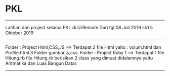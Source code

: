 # PKL
_________________________________________
Latihan dan project selama PKL di UrRemote
Dari tgl 08 Juli 2019 s/d 5 Oktober 2019
________________________________________________
Folder : Project Html,CSS,JS ==> Terdapat 2 file Html yaitu : volum.html dan Profile.html 3 Folder gambar,js,css.
Folder : Project Ruby 1 ==> Terdapat 1 file Hitung.rb file Hitung.rb berisikan 2 class yang dimuat didalamnya yaitu Aritmatika dan Luas Bangun Datar.
__________________________________________________

